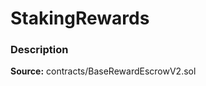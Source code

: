 # StakingRewards

### Description <a id="description"></a>

**Source:** contracts/BaseRewardEscrowV2.sol

